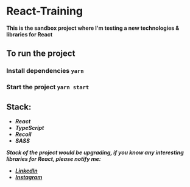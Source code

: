 # React-Training

__This is the sandbox project where I'm testing a new technologies & libraries for React__

## To run the project

### Install dependencies `yarn`
### Start the project `yarn start`

## Stack:
- _**React**_
- _**TypeScript**_
- _**Recoil**_
- _**SASS**_

_**Stack of the project would be upgrading, if you know any interesting libraries for React, please notify me:**_

- _**[LinkedIn](https://www.linkedin.com/in/this-shandy/)**_ 
- _**[Instagram](https://www.instagram.com/dark.shandy/)**_
